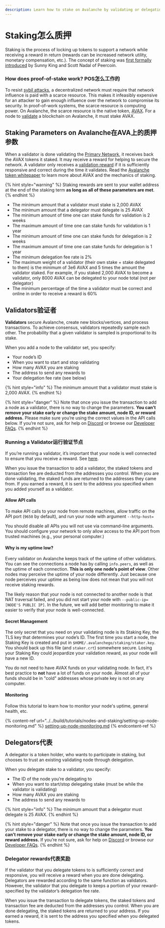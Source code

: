```yaml
---
description: Learn how to stake on Avalanche by validating or delegating
---
```


# Staking怎么质押

Staking is the process of locking up tokens to support a network while receiving a reward in return (rewards can be increased network utility, monetary compensation, etc.). The concept of staking was [first formally introduced](https://web.archive.org/web/20160306084128/https://peercoin.net/assets/paper/peercoin-paper.pdf) by Sunny King and Scott Nadal of Peercoin.

### How does proof-of-stake work? POS怎么工作的

To resist [sybil attacks](https://support.avalabs.org/en/articles/4064853-what-is-a-sybil-attack), a decentralized network must require that network influence is paid with a scarce resource. This makes it infeasibly expensive for an attacker to gain enough influence over the network to compromise its security. In proof-of-work systems, the scarce resource is computing power. On Avalanche, the scarce resource is the native token, [AVAX](../../#avalanche-avax-token). For a node to [validate](http://support.avalabs.org/en/articles/4064704-what-is-a-blockchain-validator) a blockchain on Avalanche, it must stake AVAX.

## Staking Parameters on Avalanche在AVA上的质押参数

When a validator is done validating the [Primary Network](http://support.avalabs.org/en/articles/4135650-what-is-the-primary-network), it receives back the AVAX tokens it staked. It may receive a reward for helping to secure the network. A validator only receives a [validation reward](http://support.avalabs.org/en/articles/4587396-what-are-validator-staking-rewards) if it is sufficiently responsive and correct during the time it validates. Read the [Avalanche token whitepaper](https://files.avalabs.org/papers/token.pdf) to learn more about AVAX and the mechanics of staking.

{% hint style="warning" %}
Staking rewards are sent to your wallet address at the end of the staking term **as long as all of these parameters are met**.
{% endhint %}

* The minimum amount that a validator must stake is 2,000 AVAX
* The minimum amount that a delegator must delegate is 25 AVAX
* The minimum amount of time one can stake funds for validation is 2 weeks
* The maximum amount of time one can stake funds for validation is 1 year
* The minimum amount of time one can stake funds for delegation is 2 weeks
* The maximum amount of time one can stake funds for delegation is 1 year
* The minimum delegation fee rate is 2%
* The maximum weight of a validator (their own stake + stake delegated to them) is the minimum of 3e6 AVAX and 5 times the amount the validator staked. For example, if you staked 2,000 AVAX to become a validator, only 8000 AVAX can be delegated to your node total (not per delegator)
* The minimum percentage of the time a validator must be correct and online in order to receive a reward is 60%

## Validators验证者

**Validators** secure Avalanche, create new blocks/vertices, and process transactions. To achieve consensus, validators repeatedly sample each other. The probability that a given validator is sampled is proportional to its stake.

When you add a node to the validator set, you specify:

* Your node’s ID
* When you want to start and stop validating
* How many AVAX you are staking
* The address to send any rewards to
* Your delegation fee rate (see below)

{% hint style="info" %}
The minimum amount that a validator must stake is 2,000 AVAX.
{% endhint %}

{% hint style="danger" %}
Note that once you issue the transaction to add a node as a validator, there is no way to change the parameters. **You can’t remove your stake early or change the stake amount, node ID, or reward address.** Please make sure you’re using the correct values in the API calls below. If you’re not sure, ask for help on [Discord](https://chat.avax.network) or browse our [Developer FAQs](http://support.avalabs.org/en/collections/2618154-developer-faq).
{% endhint %}

### Running a Validator运行验证节点 <a href="#running-a-validator" id="running-a-validator"></a>

If you’re running a validator, it’s important that your node is well connected to ensure that you receive a reward. See [here](http://support.avalabs.org/en/articles/4594192-networking-setup).

When you issue the transaction to add a validator, the staked tokens and transaction fee are deducted from the addresses you control. When you are done validating, the staked funds are returned to the addresses they came from. If you earned a reward, it is sent to the address you specified when you added yourself as a validator.

#### Allow API calls <a href="#allow-api-calls" id="allow-api-calls"></a>

To make API calls to your node from remote machines, allow traffic on the API port (`9650` by default), and run your node with argument `--http-host=`

You should disable all APIs you will not use via command-line arguments. You should configure your network to only allow access to the API port from trusted machines (e.g., your personal computer.)

#### Why is my uptime low? <a href="#why-is-my-uptime-low" id="why-is-my-uptime-low"></a>

Every validator on Avalanche keeps track of the uptime of other validators. You can see the connections a node has by calling `info.peers`, as well as the uptime of each connection. **This is only one node’s point of view**. Other nodes may perceive the uptime of your node differently. Just because one node perceives your uptime as being low does not mean that you will not receive staking rewards.

The likely reason that your node is not connected to another node is that NAT traversal failed, and you did not start your node with `--public-ip=[NODE'S PUBLIC IP]`. In the future, we will add better monitoring to make it easier to verify that your node is well-connected.

#### Secret Management <a href="#secret-management" id="secret-management"></a>

The only secret that you need on your validating node is its Staking Key, the TLS key that determines your node’s ID. The first time you start a node, the Staking Key is created and put in `$HOME/.avalanchego/staking/staker.key`. You should back up this file (and `staker.crt`) somewhere secure. Losing your Staking Key could jeopardize your validation reward, as your node will have a new ID.

You do not need to have AVAX funds on your validating node. In fact, it's best practice to **not** have a lot of funds on your node. Almost all of your funds should be in "cold" addresses whose private key is not on any computer.

#### Monitoring <a href="#monitoring" id="monitoring"></a>

Follow this tutorial to learn how to monitor your node's uptime, general health, etc.

{% content-ref url="../../build/tutorials/nodes-and-staking/setting-up-node-monitoring.md" %}
[setting-up-node-monitoring.md](../../build/tutorials/nodes-and-staking/setting-up-node-monitoring.md)
{% endcontent-ref %}

## Delegators代表

A delegator is a token holder, who wants to participate in staking, but chooses to trust an existing validating node through delegation.

When you delegate stake to a validator, you specify:

* The ID of the node you’re delegating to
* When you want to start/stop delegating stake (must be while the validator is validating)
* How many AVAX you are staking
* The address to send any rewards to

{% hint style="info" %}
The minimum amount that a delegator must delegate is 25 AVAX.
{% endhint %}

{% hint style="danger" %}
Note that once you issue the transaction to add your stake to a delegator, there is no way to change the parameters. **You can’t remove your stake early or change the stake amount, node ID, or reward address.** If you’re not sure, ask for help on [Discord](https://chat.avax.network) or browse our [Developer FAQs](http://support.avalabs.org/en/collections/2618154-developer-faq).
{% endhint %}

### Delegator rewards代表奖励 <a href="#delegator-rewards" id="delegator-rewards"></a>

If the validator that you delegate tokens to is sufficiently correct and responsive, you will receive a reward when you are done delegating. Delegators are rewarded according to the same function as validators. However, the validator that you delegate to keeps a portion of your reward–specified by the validator’s delegation fee rate.

When you issue the transaction to delegate tokens, the staked tokens and transaction fee are deducted from the addresses you control. When you are done delegating, the staked tokens are returned to your address. If you earned a reward, it is sent to the address you specified when you delegated tokens.
